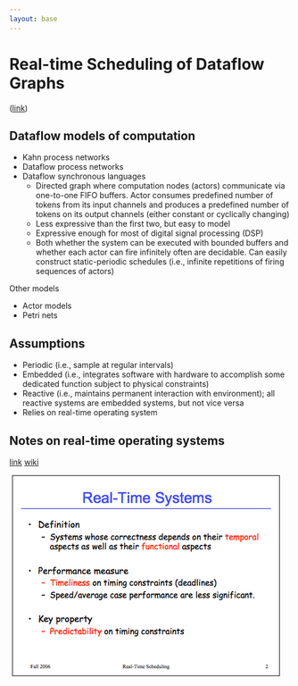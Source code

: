 ```yaml
---
layout: base
---
```


# Real-time Scheduling of Dataflow  Graphs
([link](https://drive.google.com/open?id=0B_10gtxnPV-_TmdDdzJjREdZMUU))

## Dataflow models of computation
- Kahn process networks
- Dataflow process networks
- Dataflow synchronous languages
  - Directed graph where computation nodes (actors) communicate via one-to-one FIFO buffers. Actor consumes predefined number of tokens from its input channels and produces a predefined number of tokens on its output channels (either constant or cyclically changing)
  - Less expressive than the first two, but easy to model
  - Expressive enough for most of digital signal processing (DSP)
  - Both whether the system can be executed with bounded buffers and whether each actor can fire infinitely often are decidable. Can easily construct static-periodic schedules (i.e., infinite repetitions of firing sequences of actors)

Other models
- Actor models
- Petri nets

## Assumptions
- Periodic (i.e., sample at regular intervals)
- Embedded (i.e., integrates software with hardware to accomplish some dedicated function subject to physical constraints)
- Reactive (i.e., maintains permanent interaction with environment); all reactive systems are embedded systems, but not vice versa
- Relies on real-time operating system

## Notes on real-time operating systems
[link](http://www.cis.upenn.edu/~lee/06cse480/lec-real-time-scheduling.pdf) [wiki](https://en.wikipedia.org/wiki/Real-time_operating_system)

![](assets/real-time-scheduling-of-dataflow-graphs-56d2d.png)
